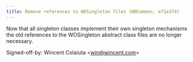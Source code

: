 ```yaml
---
title: Remove references to WOSingleton files (WOCommon, e71e374)
---
```


Now that all singleton classes implement their own singleton mechanisms the old references to the WOSingleton abstract class files are no longer necessary.

Signed-off-by: Wincent Colaiuta &lt;win@wincent.com&gt;
